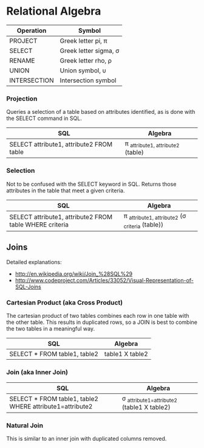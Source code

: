 # Relational Algebra

Operation | Symbol
---------------|------------
PROJECT | Greek letter pi, &pi;
SELECT | Greek letter sigma, &sigma;
RENAME	| Greek letter rho, &rho;
UNION	| Union symbol, &upsilon;
INTERSECTION	| Intersection symbol

### Projection
Queries a selection of a table based on attributes identified, as is done with the SELECT command in SQL.

SQL | Algebra
------- | ------------
SELECT attribute1, attribute2 FROM table | &pi; <sub>attribute1, attribute2</sub> (table)

### Selection
Not to be confused with the SELECT keyword in SQL. Returns those attributes in the table that meet a given criteria.

SQL | Algebra
------- | ------------
SELECT attribute1, attribute2 FROM table WHERE criteria | &pi; <sub>attribute1, attribute2</sub> (&sigma; <sub>criteria</sub> (table))

## Joins
Detailed explanations:
* http://en.wikipedia.org/wiki/Join_%28SQL%29
* http://www.codeproject.com/Articles/33052/Visual-Representation-of-SQL-Joins

### Cartesian Product (aka Cross Product)
The cartesian product of two tables combines each row in one table with the other table. This results in duplicated rows, so a JOIN is best to combine the two tables in a meaningful way.

SQL | Algebra
------- | ------------
SELECT * FROM table1, table2 | table1 X table2

### Join (aka Inner Join)

SQL | Algebra
------- | ------------
SELECT * FROM table1, table2 WHERE attribute1=attribute2 | &sigma; <sub>attribute1=attribute2</sub> (table1 X table2)

### Natural Join
This is similar to an inner join with duplicated columns removed.
